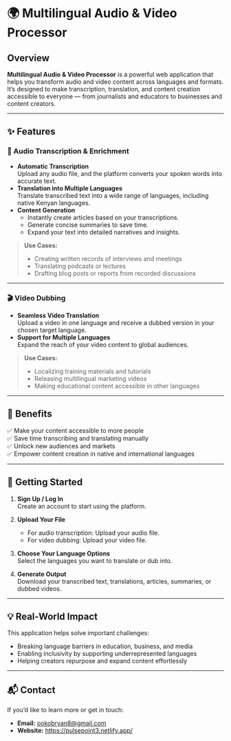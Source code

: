 # 🌍 Multilingual Audio & Video Processor

## Overview

**Multilingual Audio & Video Processor** is a powerful web application that helps you transform audio and video content across languages and formats.  
It’s designed to make transcription, translation, and content creation accessible to everyone — from journalists and educators to businesses and content creators.

---

## ✨ Features

### 🎤 Audio Transcription & Enrichment
- **Automatic Transcription**  
  Upload any audio file, and the platform converts your spoken words into accurate text.
- **Translation into Multiple Languages**  
  Translate transcribed text into a wide range of languages, including native Kenyan languages.
- **Content Generation**  
  - Instantly create articles based on your transcriptions.
  - Generate concise summaries to save time.
  - Expand your text into detailed narratives and insights.

> **Use Cases:**  
> - Creating written records of interviews and meetings  
> - Translating podcasts or lectures  
> - Drafting blog posts or reports from recorded discussions

---

### 🎬 Video Dubbing
- **Seamless Video Translation**  
  Upload a video in one language and receive a dubbed version in your chosen target language.
- **Support for Multiple Languages**  
  Expand the reach of your video content to global audiences.

> **Use Cases:**  
> - Localizing training materials and tutorials  
> - Releasing multilingual marketing videos  
> - Making educational content accessible in other languages

---

## 🌟 Benefits

✅ Make your content accessible to more people  
✅ Save time transcribing and translating manually  
✅ Unlock new audiences and markets  
✅ Empower content creation in native and international languages  

---

## 🚀 Getting Started

1. **Sign Up / Log In**  
   Create an account to start using the platform.

2. **Upload Your File**  
   - For audio transcription: Upload your audio file.  
   - For video dubbing: Upload your video file.

3. **Choose Your Language Options**  
   Select the languages you want to translate or dub into.

4. **Generate Output**  
   Download your transcribed text, translations, articles, summaries, or dubbed videos.

---

## 💡 Real-World Impact

This application helps solve important challenges:
- Breaking language barriers in education, business, and media
- Enabling inclusivity by supporting underrepresented languages
- Helping creators repurpose and expand content effortlessly

---

## 📬 Contact

If you’d like to learn more or get in touch:
- **Email:** ookobryan8@gmail.com
- **Website:** https://pulsepoint3.netlify.app/
